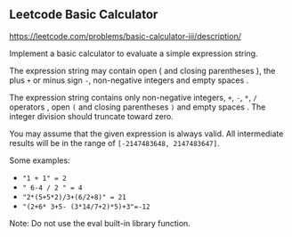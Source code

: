 ## Leetcode Basic Calculator

https://leetcode.com/problems/basic-calculator-iii/description/

Implement a basic calculator to evaluate a simple expression string.

The expression string may contain open ( and closing parentheses ), the plus `+`
or minus sign `-`, non-negative integers and empty spaces .

The expression string contains only non-negative integers, `+`, `-`, `*`, `/` operators
, open `(` and closing parentheses `)` and empty spaces . The integer division
should truncate toward zero.

You may assume that the given expression is always valid. All intermediate
results will be in the range of `[-2147483648, 2147483647]`.

Some examples:
- `"1 + 1" = 2`
- `" 6-4 / 2 " = 4`
- `"2*(5+5*2)/3+(6/2+8)" = 21`
- `"(2+6* 3+5- (3*14/7+2)*5)+3"=-12`

Note: Do not use the eval built-in library function.